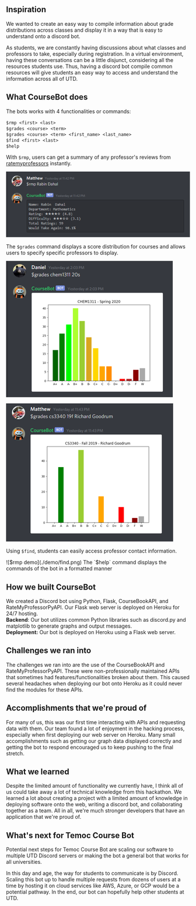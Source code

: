 ## Inspiration
We wanted to create an easy way to compile information about grade distributions across classes and display it in a way that is easy to understand onto a discord bot.   
  
As students, we are constantly having discussions about what classes and professors to take, especially during registration. In a virtual environment, having these conversations can be a little disjunct, considering all the resources students use. Thus, having a discord bot compile common resources will give students an easy way to access and understand the information across all of UTD. 
## What CourseBot does

The bots works with 4 functionalities or commands:
```
$rmp <first> <last>
$grades <course> <term>
$grades <course> <term> <first_name> <last_name>
$find <first> <last>
$help
```
With `$rmp`, users can get a summary of any professor's reviews from [ratemyprofessors](https://www.ratemyprofessors.com/) instantly.  
  
![$rmp demo](./demo/rmp.png)

The `$grades` command displays a score distribution for courses and allows users to specify specific professors to display.  
  
![$grades demo 1](./demo/grades.png)  

![$grades demo 2](./demo/gradesunique.png)

Using `$find`, students can easily access professor contact information.  
  
![$rmp demo](./demo/find.png)  
The `$help` command displays the commands of the bot in a formatted manner

## How we built CourseBot
We created a Discord bot using Python, Flask, CourseBookAPI, and RateMyProfessorPyAPI. Our Flask web server is deployed on Heroku for 24/7 hosting.  
__Backend__: Our bot utilizes common Python libraries such as discord.py and matplotlib to generate graphs and output messages.  
__Deployment:__ Our bot is deployed on Heroku using a Flask web server.
## Challenges we ran into
The challenges we ran into are the use of the CourseBookAPI and RateMyProfessorPyAPI. These were non-professionally maintained APIs that sometimes had features/functionalities broken about them. This caused several headaches when deploying our bot onto Heroku as it could never find the modules for these APIs.
## Accomplishments that we're proud of
For many of us, this was our first time interacting with APIs and requesting data with them. Our team found a lot of enjoyment in the hacking process, especially when first deploying our web server on Heroku. Many small accomplishments such as getting our graph data displayed correctly and getting the bot to respond encouraged us to keep pushing to the final stretch. 
## What we learned
Despite the limited amount of functionality we currently have, I think all of us could take away a lot of technical knowledge from this hackathon. We learned a lot about creating a project with a limited amount of knowledge in deploying software onto the web, writing a discord bot, and collaborating together as a team. All in all, we're much stronger developers that have an application that we're proud of.
## What's next for Temoc Course Bot
Potential next steps for Temoc Course Bot are scaling our software to multiple UTD Discord servers or making the bot a general bot that works for all universities.   
  
In this day and age, the way for students to communicate is by Discord. Scaling this bot up to handle multiple requests from dozens of users at a time by hosting it on cloud services like AWS, Azure, or GCP would be a potential pathway. In the end, our bot can hopefully help other students at UTD.
